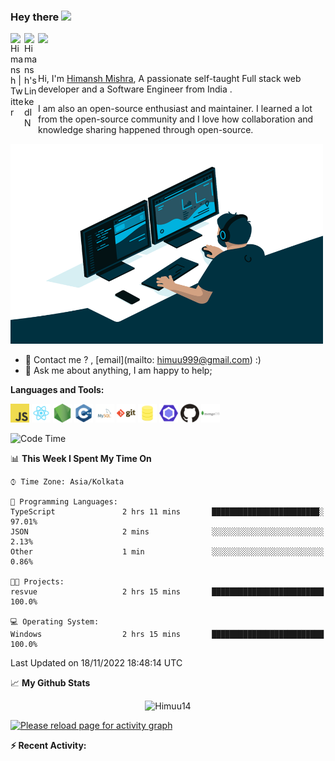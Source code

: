 ### Hey there <img src="https://media.giphy.com/media/hvRJCLFzcasrR4ia7z/giphy.gif" width="25px">

<a href="https://twitter.com/Himansh29512995">
  <img align="left" alt="Himansh | Twitter" width="22px" src="https://raw.githubusercontent.com/peterthehan/peterthehan/main/assets/twitter.svg" />
</a>
<a href="https://www.linkedin.com/in/himansh-mishra-b18a69169/">
  <img align="left" alt="Himansh's LinkedIN" width="22px" src="https://raw.githubusercontent.com/peterthehan/peterthehan/master/assets/linkedin.svg" />
</a>

![](https://visitor-badge.glitch.me/badge?page_id=Himuu14.Himuu14)

<br />

Hi, I'm [Himansh Mishra](https://twitter.com/Himansh29512995), A passionate self-taught Full stack web developer and a Software Engineer from India .

I am also an open-source enthusiast and maintainer. I learned a lot from the open-source community and I love how collaboration and knowledge sharing happened through open-source.

<img alt="GIF" src="https://github.com/Himuu14/Himuu14/blob/main/animated.gif?raw=true" width="500" height="320" />
  
- 💼 Contact me ? , [email](mailto: himuu999@gmail.com) :)
- 💬 Ask me about anything, I am happy to help;

**Languages and Tools:**

<code><img height="30" src="https://raw.githubusercontent.com/github/explore/80688e429a7d4ef2fca1e82350fe8e3517d3494d/topics/javascript/javascript.png"></code>
<code><img height="30" src="https://raw.githubusercontent.com/github/explore/80688e429a7d4ef2fca1e82350fe8e3517d3494d/topics/react/react.png"></code>
<code><img height="30" src="https://raw.githubusercontent.com/github/explore/80688e429a7d4ef2fca1e82350fe8e3517d3494d/topics/nodejs/nodejs.png"></code>
<code><img height="30" src="https://raw.githubusercontent.com/github/explore/80688e429a7d4ef2fca1e82350fe8e3517d3494d/topics/cpp/cpp.png"></code>
<code><img height="30" src="https://raw.githubusercontent.com/github/explore/80688e429a7d4ef2fca1e82350fe8e3517d3494d/topics/mysql/mysql.png"></code>
<code><img height="30" src="https://raw.githubusercontent.com/github/explore/80688e429a7d4ef2fca1e82350fe8e3517d3494d/topics/git/git.png"></code>
<code><img height="30" src="https://raw.githubusercontent.com/github/explore/13295c57999765ac9ffa3281942a72ab08b79de2/topics/database/database.png"></code>
<code><img height="30" src="https://raw.githubusercontent.com/github/explore/80688e429a7d4ef2fca1e82350fe8e3517d3494d/topics/eslint/eslint.png"></code>
<code><img height="30" src="https://raw.githubusercontent.com/github/explore/89bdd9644f44d1b12180fd512b95574fe4c54617/topics/github-api/github-api.png"></code>
<code><img height="30" src="https://raw.githubusercontent.com/github/explore/80688e429a7d4ef2fca1e82350fe8e3517d3494d/topics/mongodb/mongodb.png"></code>

<!--START_SECTION:waka-->

![Code Time](http://img.shields.io/badge/Code%20Time-193%20hrs%206%20mins-blue)

📊 **This Week I Spent My Time On**

```text
⌚︎ Time Zone: Asia/Kolkata

💬 Programming Languages:
TypeScript               2 hrs 11 mins       ████████████████████████░   97.01%
JSON                     2 mins              ░░░░░░░░░░░░░░░░░░░░░░░░░   2.13%
Other                    1 min               ░░░░░░░░░░░░░░░░░░░░░░░░░   0.86%

🐱‍💻 Projects:
resvue                   2 hrs 15 mins       █████████████████████████   100.0%

💻 Operating System:
Windows                  2 hrs 15 mins       █████████████████████████   100.0%

```

Last Updated on 18/11/2022 18:48:14 UTC

<!--END_SECTION:waka-->

📈 **My Github Stats**

<p align="center"> <img src="https://github-readme-stats.vercel.app/api?username=Himuu14&show_icons=true&theme=gotham" alt="Himuu14" />

[![Please reload page for activity graph](https://github-activity-graphs.herokuapp.com/graph?username=Himuu14&custom_title=Himansh's%20Activity%20Graph&theme=react-dark&hide_border=true)](https://github.com/Himuu14/github-readme-activity-graph)

**:zap: Recent Activity:**
